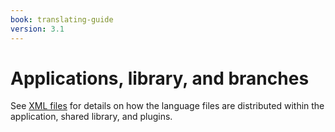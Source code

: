 ```yaml
---
book: translating-guide
version: 3.1
---
```

# Applications, library, and branches

See [XML files](2-2-xml-files) for details on how the language files are distributed within the application, shared library, and plugins.
